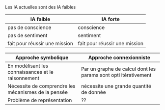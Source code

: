 Les IA actuelles sont des IA faibles

| IA faible                     | IA forte                      |
| ----------------------------- | ----------------------------- |
| pas de conscience             | conscience                    |
| pas de sentiment              | sentiment                     |
| fait pour réussir une mission | fait pour réussir une mission |

| Approche symbolique                                 | Approche connexionniste                                         |
| --------------------------------------------------- | --------------------------------------------------------------- |
| En modélisant les connaissances et le raisonnement  | Par un graphe de calcul dont les params sont opti itérativement |
| Nécessite de comprendre les mécanismes de la pensée | nécessite une grande quantité de donnée                         |
| Problème de représentation                          | ??                                                              |
